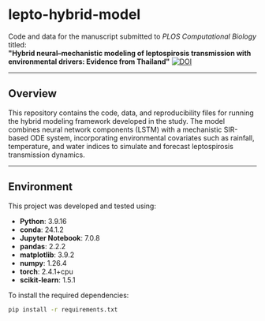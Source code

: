# lepto-hybrid-model

Code and data for the manuscript submitted to *PLOS Computational Biology* titled:  
**"Hybrid neural–mechanistic modeling of leptospirosis transmission with environmental drivers: Evidence from Thailand"**
[![DOI](https://zenodo.org/badge/DOI/10.5281/zenodo.15853532.svg)](https://doi.org/10.5281/zenodo.15853532)

---

## Overview

This repository contains the code, data, and reproducibility files for running the hybrid modeling framework developed in the study. The model combines neural network components (LSTM) with a mechanistic SIR-based ODE system, incorporating environmental covariates such as rainfall, temperature, and water indices to simulate and forecast leptospirosis transmission dynamics.

---

## Environment

This project was developed and tested using:

- **Python**: 3.9.16  
- **conda**: 24.1.2  
- **Jupyter Notebook**: 7.0.8  
- **pandas**: 2.2.2  
- **matplotlib**: 3.9.2  
- **numpy**: 1.26.4  
- **torch**: 2.4.1+cpu  
- **scikit-learn**: 1.5.1  

To install the required dependencies:

```bash
pip install -r requirements.txt

